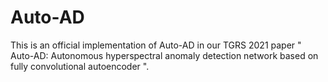 # Auto-AD
This is an official implementation of Auto-AD in our TGRS 2021 paper " Auto-AD: Autonomous hyperspectral anomaly detection network based on fully convolutional autoencoder ".
